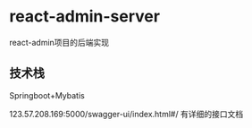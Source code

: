 # react-admin-server
react-admin项目的后端实现

## 技术栈
Springboot+Mybatis

123.57.208.169:5000/swagger-ui/index.html#/ 有详细的接口文档
